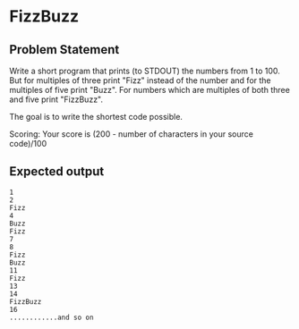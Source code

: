 # FizzBuzz

## Problem Statement

Write a short program that prints (to STDOUT) the numbers from 1 to 100. But for multiples of three print "Fizz" instead of the number and for the multiples of five print "Buzz". For numbers which are multiples of both three and five print "FizzBuzz".

The goal is to write the shortest code possible.

Scoring: Your score is (200 - number of characters in your source code)/100

## Expected output
```
1
2
Fizz
4
Buzz
Fizz
7
8
Fizz
Buzz
11
Fizz
13
14
FizzBuzz
16
............and so on
```

